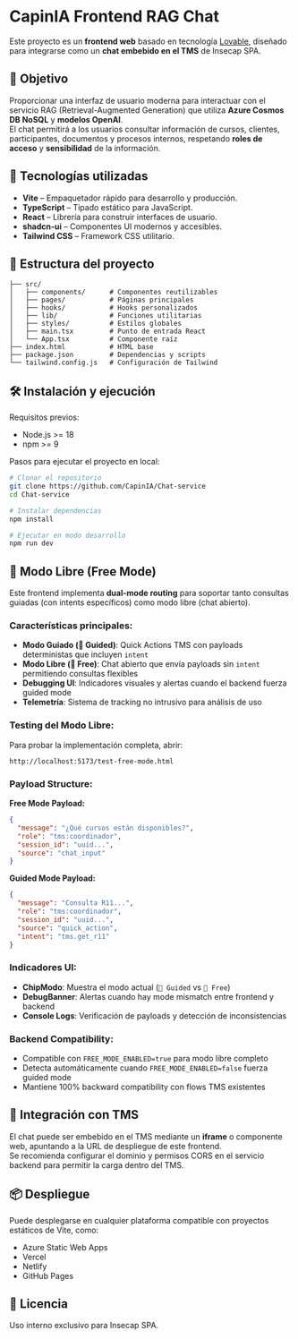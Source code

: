 # CapinIA Frontend RAG Chat

Este proyecto es un **frontend web** basado en tecnología [Lovable](https://lovable.dev), diseñado para integrarse como un **chat embebido en el TMS** de Insecap SPA.

## 📌 Objetivo

Proporcionar una interfaz de usuario moderna para interactuar con el servicio RAG (Retrieval-Augmented Generation) que utiliza **Azure Cosmos DB NoSQL** y **modelos OpenAI**.  
El chat permitirá a los usuarios consultar información de cursos, clientes, participantes, documentos y procesos internos, respetando **roles de acceso** y **sensibilidad** de la información.

## 🚀 Tecnologías utilizadas

- **Vite** – Empaquetador rápido para desarrollo y producción.
- **TypeScript** – Tipado estático para JavaScript.
- **React** – Librería para construir interfaces de usuario.
- **shadcn-ui** – Componentes UI modernos y accesibles.
- **Tailwind CSS** – Framework CSS utilitario.

## 📂 Estructura del proyecto

```
├── src/
│   ├── components/      # Componentes reutilizables
│   ├── pages/           # Páginas principales
│   ├── hooks/           # Hooks personalizados
│   ├── lib/             # Funciones utilitarias
│   ├── styles/          # Estilos globales
│   ├── main.tsx         # Punto de entrada React
│   └── App.tsx          # Componente raíz
├── index.html           # HTML base
├── package.json         # Dependencias y scripts
└── tailwind.config.js   # Configuración de Tailwind
```

## 🛠 Instalación y ejecución

Requisitos previos:
- Node.js >= 18
- npm >= 9

Pasos para ejecutar el proyecto en local:

```sh
# Clonar el repositorio
git clone https://github.com/CapinIA/Chat-service
cd Chat-service

# Instalar dependencias
npm install

# Ejecutar en modo desarrollo
npm run dev
```

## 🧠 Modo Libre (Free Mode)

Este frontend implementa **dual-mode routing** para soportar tanto consultas guiadas (con intents específicos) como modo libre (chat abierto).

### Características principales:
- **Modo Guiado (🎯 Guided)**: Quick Actions TMS con payloads deterministas que incluyen `intent`
- **Modo Libre (💭 Free)**: Chat abierto que envía payloads sin `intent` permitiendo consultas flexibles
- **Debugging UI**: Indicadores visuales y alertas cuando el backend fuerza guided mode
- **Telemetría**: Sistema de tracking no intrusivo para análisis de uso

### Testing del Modo Libre:
Para probar la implementación completa, abrir:
```
http://localhost:5173/test-free-mode.html
```

### Payload Structure:

**Free Mode Payload:**
```json
{
  "message": "¿Qué cursos están disponibles?",
  "role": "tms:coordinador",
  "session_id": "uuid...",
  "source": "chat_input"
}
```

**Guided Mode Payload:**
```json
{
  "message": "Consulta R11...",
  "role": "tms:coordinador", 
  "session_id": "uuid...",
  "source": "quick_action",
  "intent": "tms.get_r11"
}
```

### Indicadores UI:
- **ChipModo**: Muestra el modo actual (`🎯 Guided` vs `💭 Free`)
- **DebugBanner**: Alertas cuando hay mode mismatch entre frontend y backend
- **Console Logs**: Verificación de payloads y detección de inconsistencias

### Backend Compatibility:
- Compatible con `FREE_MODE_ENABLED=true` para modo libre completo
- Detecta automáticamente cuando `FREE_MODE_ENABLED=false` fuerza guided mode
- Mantiene 100% backward compatibility con flows TMS existentes

## 🔗 Integración con TMS

El chat puede ser embebido en el TMS mediante un **iframe** o componente web, apuntando a la URL de despliegue de este frontend.  
Se recomienda configurar el dominio y permisos CORS en el servicio backend para permitir la carga dentro del TMS.

## 📦 Despliegue

Puede desplegarse en cualquier plataforma compatible con proyectos estáticos de Vite, como:
- Azure Static Web Apps
- Vercel
- Netlify
- GitHub Pages

## 📜 Licencia

Uso interno exclusivo para Insecap SPA.

